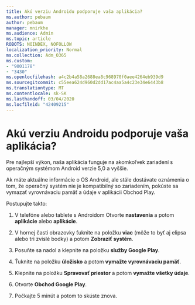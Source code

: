 ```yaml
---
title: Akú verziu Androidu podporuje vaša aplikácia?
ms.author: pebaum
author: pebaum
manager: mnirkhe
ms.audience: Admin
ms.topic: article
ROBOTS: NOINDEX, NOFOLLOW
localization_priority: Normal
ms.collection: Adm_O365
ms.custom:
- "9001178"
- "3430"
ms.openlocfilehash: a4c2b4a58a2688ea8c968970f0aee4264eb939d9
ms.sourcegitcommit: c55eea624d960d2dd17ac4aa5a4c23e34e6443b8
ms.translationtype: MT
ms.contentlocale: sk-SK
ms.lasthandoff: 03/04/2020
ms.locfileid: "42409215"
---
```

# <a name="what-version-of-android-does-your-app-support"></a>Akú verziu Androidu podporuje vaša aplikácia?

Pre najlepší výkon, naša aplikácia funguje na akomkoľvek zariadení s operačným systémom Android verzie 5,0 a vyššie.

Ak máte aktuálne informácie o OS Android, ale stále dostávate oznámenia o tom, že operačný systém nie je kompatibilný so zariadením, pokúste sa vymazať vyrovnávaciu pamäť a údaje v aplikácii Obchod Play.

Postupujte takto: 

1. V telefóne alebo tablete s Androidom Otvorte **nastavenia** a potom **aplikácie** alebo **aplikácie**.

2. V hornej časti obrazovky ťuknite na položku **viac** (môže to byť aj elipsa alebo tri zvislé bodky) a potom **Zobraziť systém**. 

3. Posuňte sa nadol a klepnite na položku **služby Google Play**. 

4. Ťuknite na položku **úložisko** a potom **vymažte vyrovnávaciu pamäť**. 

5. Klepnite na položku **Spravovať priestor** a potom **vymažte všetky údaje**. 

6. Otvorte **Obchod Google Play**. 

7. Počkajte 5 minút a potom to skúste znova. 